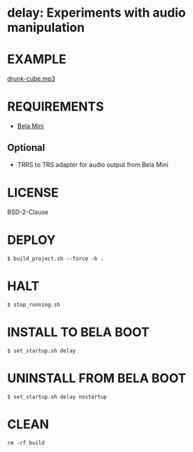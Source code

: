 # delay: Experiments with audio manipulation

# EXAMPLE

[drunk-cube.mp3](drunk-cube.mp3)

# REQUIREMENTS

* [Bela Mini](https://shop.bela.io/products/bela-mini-starter-kit)

## Optional

* TRRS to TRS adapter for audio output from Bela Mini

# LICENSE

BSD-2-Clause

# DEPLOY

```console
$ build_project.sh --force -b .
```

# HALT

```console
$ stop_running.sh
```

# INSTALL TO BELA BOOT

```console
$ set_startup.sh delay
```

# UNINSTALL FROM BELA BOOT

```console
$ set_startup.sh delay nostartup
```

# CLEAN

```console
rm -rf build
```
